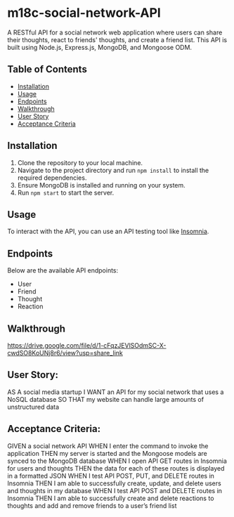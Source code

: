 # m18c-social-network-API

A RESTful API for a social network web application where users can share their thoughts, react to friends' thoughts, and create a friend list. This API is built using Node.js, Express.js, MongoDB, and Mongoose ODM.

## Table of Contents

- [Installation](#installation)
- [Usage](#usage)
- [Endpoints](#endpoints)
- [Walkthrough](#walkthrough)
- [User Story](#userstory)
- [Acceptance Criteria](#acceptancecriteria)

## Installation

1. Clone the repository to your local machine.
2. Navigate to the project directory and run `npm install` to install the required dependencies.
3. Ensure MongoDB is installed and running on your system.
4. Run `npm start` to start the server.

## Usage

To interact with the API, you can use an API testing tool like [Insomnia](https://insomnia.rest/).

## Endpoints

Below are the available API endpoints:

- User
- Friend
- Thought
- Reaction

## Walkthrough
https://drive.google.com/file/d/1-cFqzJEVlSOdmSC-X-cwdSO8KoUNj8r6/view?usp=share_link

## User Story:
AS A social media startup
I WANT an API for my social network that uses a NoSQL database
SO THAT my website can handle large amounts of unstructured data

## Acceptance Criteria:
GIVEN a social network API
WHEN I enter the command to invoke the application
THEN my server is started and the Mongoose models are synced to the MongoDB database
WHEN I open API GET routes in Insomnia for users and thoughts
THEN the data for each of these routes is displayed in a formatted JSON
WHEN I test API POST, PUT, and DELETE routes in Insomnia
THEN I am able to successfully create, update, and delete users and thoughts in my database
WHEN I test API POST and DELETE routes in Insomnia
THEN I am able to successfully create and delete reactions to thoughts and add and remove friends to a user’s friend list
